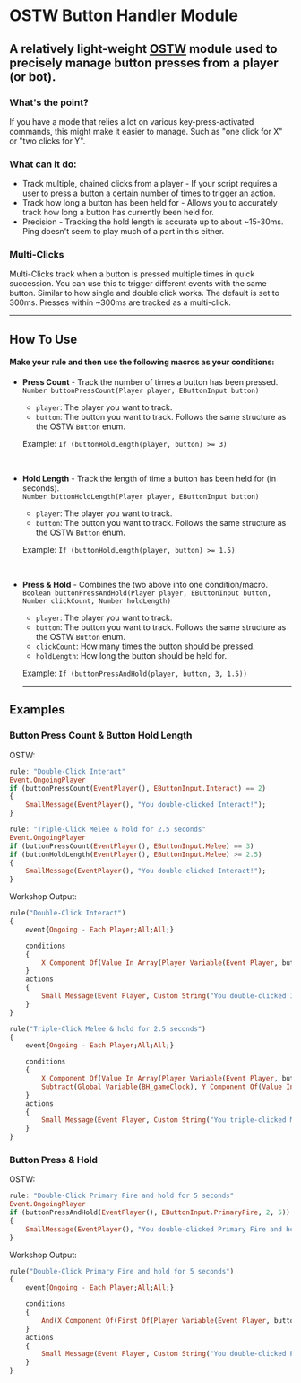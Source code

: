 # OSTW Button Handler Module

## A relatively light-weight [OSTW](https://github.com/ItsDeltin/Overwatch-Script-To-Workshop) module used to precisely manage button presses from a player (or bot).

### What's the point?
If you have a mode that relies a lot on various key-press-activated commands, this might make it easier to manage. Such as "one click for X" or "two clicks for Y".

### What can it do:
- Track multiple, chained clicks from a player - If your script requires a user to press a button a certain number of times to trigger an action.
- Track how long a button has been held for - Allows you to accurately track how long a button has currently been held for.
- Precision - Tracking the hold length is accurate up to about ~15-30ms. Ping doesn't seem to play much of a part in this either.

### Multi-Clicks
Multi-Clicks track when a button is pressed multiple times in quick succession. You can use this to trigger different events with the same button. Similar to how single and double click works. The default is set to 300ms. Presses within ~300ms are tracked as a multi-click.

___

## How To Use

#### Make your rule and then use the following macros as your conditions:

- <b>Press Count</b> - Track the number of times a button has been pressed.<br>
`Number buttonPressCount(Player player, EButtonInput button)`<br>
  - `player`: The player you want to track.
  - `button`: The button you want to track. Follows the same structure as the OSTW `Button` enum.

  Example: `If (buttonHoldLength(player, button) >= 3)`<br>

<br>

- <b>Hold Length</b> - Track the length of time a button has been held for (in seconds).<br>
`Number buttonHoldLength(Player player, EButtonInput button)`<br>
  - `player`: The player you want to track.
  - `button`: The button you want to track. Follows the same structure as the OSTW `Button` enum.

  Example: `If (buttonHoldLength(player, button) >= 1.5)`<br>

<br>

- <b>Press & Hold</b> - Combines the two above into one condition/macro.<br>
`Boolean buttonPressAndHold(Player player, EButtonInput button, Number clickCount, Number holdLength)`<br>
  - `player`: The player you want to track.
  - `button`: The button you want to track. Follows the same structure as the OSTW `Button` enum.
  - `clickCount`: How many times the button should be pressed.
  - `holdLength`: How long the button should be held for.
  

  Example: `If (buttonPressAndHold(player, button, 3, 1.5))`<br>

  ___

## Examples

### Button Press Count & Button Hold Length

OSTW:

```hs
rule: "Double-Click Interact"
Event.OngoingPlayer
if (buttonPressCount(EventPlayer(), EButtonInput.Interact) == 2)
{
    SmallMessage(EventPlayer(), "You double-clicked Interact!");
}

rule: "Triple-Click Melee & hold for 2.5 seconds"
Event.OngoingPlayer
if (buttonPressCount(EventPlayer(), EButtonInput.Melee) == 3)
if (buttonHoldLength(EventPlayer(), EButtonInput.Melee) >= 2.5)
{
    SmallMessage(EventPlayer(), "You double-clicked Interact!");
}
```

Workshop Output:

```hs
rule("Double-Click Interact")
{
    event{Ongoing - Each Player;All;All;}

    conditions
    {
        X Component Of(Value In Array(Player Variable(Event Player, buttonHandler), 5)) == 2;
    }
    actions
    {
        Small Message(Event Player, Custom String("You double-clicked Interact!"));
    }
}

rule("Triple-Click Melee & hold for 2.5 seconds")
{
    event{Ongoing - Each Player;All;All;}

    conditions
    {
        X Component Of(Value In Array(Player Variable(Event Player, buttonHandler), 8)) == 3;
        Subtract(Global Variable(BH_gameClock), Y Component Of(Value In Array(Player Variable(Event Player, buttonHandler), 8))) >= 2.5;
    }
    actions
    {
        Small Message(Event Player, Custom String("You triple-clicked Melee and held it for 2.5 seconds!"));
    }
}
```

### Button Press & Hold

OSTW:

```hs
rule: "Double-Click Primary Fire and hold for 5 seconds"
Event.OngoingPlayer
if (buttonPressAndHold(EventPlayer(), EButtonInput.PrimaryFire, 2, 5))
{
    SmallMessage(EventPlayer(), "You double-clicked Primary Fire and held it for 5 seconds!");
}
```

Workshop Output:

```hs
rule("Double-Click Primary Fire and hold for 5 seconds")
{
    event{Ongoing - Each Player;All;All;}

    conditions
    {
        And(X Component Of(First Of(Player Variable(Event Player, buttonHandler))), Compare(Subtract(Global Variable(BH_gameClock), Y Component Of(First Of(Player Variable(Event Player, buttonHandler)))), >=, 5)) == True;
    }
    actions
    {
        Small Message(Event Player, Custom String("You double-clicked Primary Fire and held it for 5 seconds!"));
    }
}
```